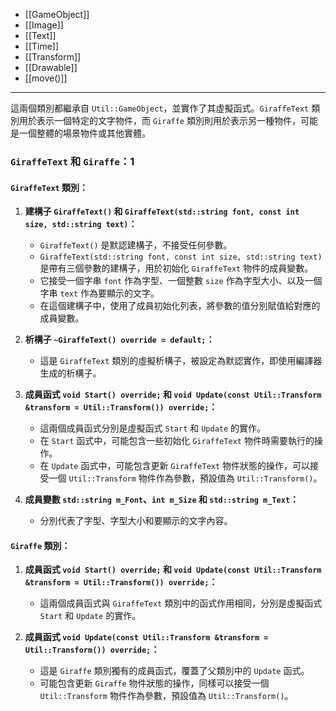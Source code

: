 - [[GameObject]]
- [[Image]]
- [[Text]]
- [[Time]]
- [[Transform]]
- [[Drawable]]
- [[move()]]

----
這兩個類別都繼承自 `Util::GameObject`，並實作了其虛擬函式。`GiraffeText` 類別用於表示一個特定的文字物件，而 `Giraffe` 類別則用於表示另一種物件，可能是一個整體的場景物件或其他實體。

### `GiraffeText` 和 `Giraffe`：1

#### `GiraffeText` 類別：

1. **建構子 `GiraffeText()` 和 `GiraffeText(std::string font, const int size, std::string text)`：**
   - `GiraffeText()` 是默認建構子，不接受任何參數。
   - `GiraffeText(std::string font, const int size, std::string text)` 是帶有三個參數的建構子，用於初始化 `GiraffeText` 物件的成員變數。
   - 它接受一個字串 `font` 作為字型、一個整數 `size` 作為字型大小、以及一個字串 `text` 作為要顯示的文字。
   - 在這個建構子中，使用了成員初始化列表，將參數的值分別賦值給對應的成員變數。

2. **析構子 `~GiraffeText() override = default;`：**
   - 這是 `GiraffeText` 類別的虛擬析構子，被設定為默認實作，即使用編譯器生成的析構子。

3. **成員函式 `void Start() override;` 和 `void Update(const Util::Transform &transform = Util::Transform()) override;`：**
   - 這兩個成員函式分別是虛擬函式 `Start` 和 `Update` 的實作。
   - 在 `Start` 函式中，可能包含一些初始化 `GiraffeText` 物件時需要執行的操作。
   - 在 `Update` 函式中，可能包含更新 `GiraffeText` 物件狀態的操作，可以接受一個 `Util::Transform` 物件作為參數，預設值為 `Util::Transform()`。

4. **成員變數 `std::string m_Font`、`int m_Size` 和 `std::string m_Text`：**
   - 分別代表了字型、字型大小和要顯示的文字內容。

#### `Giraffe` 類別：

1. **成員函式 `void Start() override;` 和 `void Update(const Util::Transform &transform = Util::Transform()) override;`：**
   - 這兩個成員函式與 `GiraffeText` 類別中的函式作用相同，分別是虛擬函式 `Start` 和 `Update` 的實作。

2. **成員函式 `void Update(const Util::Transform &transform = Util::Transform()) override;`：**
   - 這是 `Giraffe` 類別獨有的成員函式，覆蓋了父類別中的 `Update` 函式。
   - 可能包含更新 `Giraffe` 物件狀態的操作，同樣可以接受一個 `Util::Transform` 物件作為參數，預設值為 `Util::Transform()`。

